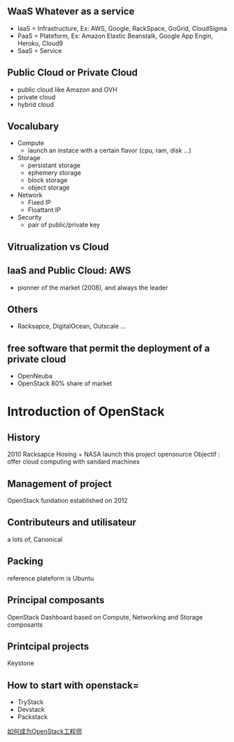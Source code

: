 ## WaaS Whatever as a service
- IaaS = Infrastructure, Ex: AWS, Google, RackSpace, GoGrid, CloudSigma
- PaaS = Plateform, Ex: Amazon Elastic Beanstalk, Google App Engin, Heroku, Cloud9
- SaaS = Service

## Public Cloud or Private Cloud
- public cloud like Amazon and OVH
- private cloud
- hybrid cloud

## Vocalubary
- Compute
    - launch an instace with a certain flavor (cpu, ram, disk ...)
- Storage
    - persistant storage
    - ephemery storage
    - block storage
    - object storage
- Network
    - Fixed IP
    - Floattant IP
- Security
    - pair of public/private key

## Vitrualization vs Cloud

## IaaS and Public Cloud: AWS
- pionner of the market (2008), and always the leader

## Others
- Racksapce, DigitalOcean, Outscale ...

## free software that permit the deployment of a private cloud
- OpenNeuba
- OpenStack 80% share of market

# Introduction of OpenStack
## History
2010 Racksapce Hosing + NASA launch this project opensource
Objectif : offer cloud computing with sandard machines
## Management of project
OpenStack fundation established on 2012
## Contributeurs and utilisateur
a lots of, Canonical
## Packing
reference plateform is Ubuntu
## Principal composants
OpenStack Dashboard based on Compute, Networking and Storage composants
## Printcipal projects
Keystone


## How to start with openstack=
- TryStack
- Devstack
- Packstack

[如何成为OpenStack工程师](http://way4ever.com/?p=349)
